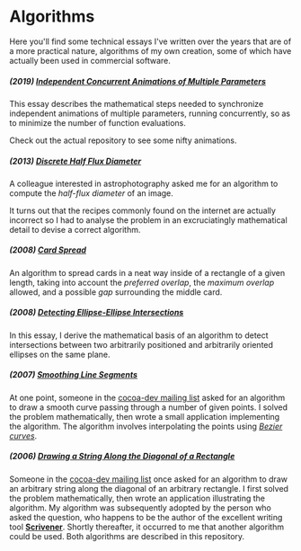 # Algorithms
Here you'll find some technical essays I've written over the years that are of a more practical nature, algorithms of my own creation, some of which have actually been used in commercial software.

##### (2019) [Independent Concurrent Animations of Multiple Parameters](https://github.com/wltrup/Algs-Parameter-Animations)

This essay describes the mathematical steps needed to synchronize independent animations of multiple parameters, running concurrently, so as to minimize the number of function evaluations.

Check out the actual repository to see some nifty animations.

##### (2013) [Discrete Half Flux Diameter](https://github.com/wltrup/Algs-Discrete-Half-Flux-Diameter)
A colleague interested in astrophotography asked me for an algorithm to compute the _half-flux diameter_ of an image.

It turns out that the recipes commonly found on the internet are actually incorrect so I had to analyse the problem in an excruciatingly mathematical detail to devise a correct algorithm.

##### (2008) [Card Spread](https://github.com/wltrup/Algs-Card-Spread)
An algorithm to spread cards in a neat way inside of a rectangle of a given length, taking into account the _preferred overlap_, the _maximum overlap_ allowed, and a possible _gap_ surrounding the middle card.

##### (2008) [Detecting Ellipse-Ellipse Intersections](https://github.com/wltrup/Algs-Detecting-Ellipse-Ellipse-Intersections)
In this essay, I derive the mathematical basis of an algorithm to detect intersections between two arbitrarily positioned and arbitrarily oriented ellipses on the same plane.

##### (2007) [Smoothing Line Segments](https://github.com/wltrup/Algs-Smoothing-Line-Segments)
At one point, someone in the [cocoa-dev mailing list](https://lists.apple.com/mailman/listinfo/cocoa-dev) asked for an algorithm to draw a smooth curve passing through a number of given points. I solved the problem mathematically, then wrote a small application implementing the algorithm. The algorithm involves interpolating the points using [_Bezier curves_](http://en.wikipedia.org/wiki/Bézier_curve).

##### (2006) [Drawing a String Along the Diagonal of a Rectangle](https://github.com/wltrup/Algs-Drawing-a-String-Along-the-Diagonal-of-a-Rectangle)
Someone in the [cocoa-dev mailing list](https://lists.apple.com/mailman/listinfo/cocoa-dev) once asked for an algorithm to draw an arbitrary string along the diagonal of an arbitrary rectangle. I first solved the problem mathematically, then wrote an application illustrating the algorithm. My algorithm was subsequently adopted by the person who asked the question, who happens to be the author of the excellent writing tool [**Scrivener**](https://www.literatureandlatte.com/scrivener.php). Shortly thereafter, it occurred to me that another algorithm could be used. Both algorithms are described in this repository.
